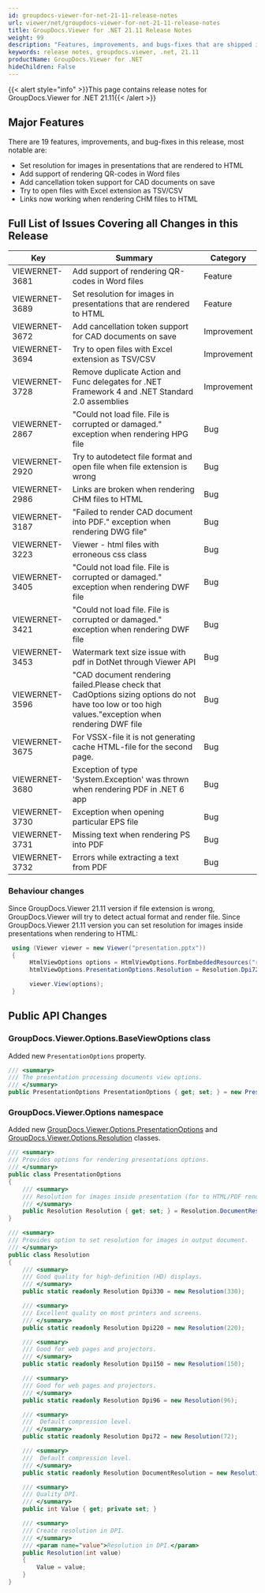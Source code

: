 ```yaml
---
id: groupdocs-viewer-for-net-21-11-release-notes
url: viewer/net/groupdocs-viewer-for-net-21-11-release-notes
title: GroupDocs.Viewer for .NET 21.11 Release Notes
weight: 99
description: "Features, improvements, and bugs-fixes that are shipped in GroupDocs.Viewer for .NET 21.11"
keywords: release notes, groupdocs.viewer, .net, 21.11
productName: GroupDocs.Viewer for .NET
hideChildren: False
---
```

{{< alert style="info" >}}This page contains release notes for GroupDocs.Viewer for .NET 21.11{{< /alert >}}

## Major Features

There are 19 features, improvements, and bug-fixes in this release, most notable are:

* Set resolution for images in presentations that are rendered to HTML
* Add support of rendering QR-codes in Word files
* Add cancellation token support for CAD documents on save
* Try to open files with Excel extension as TSV/CSV
* Links now working when rendering CHM files to HTML

## Full List of Issues Covering all Changes in this Release

| Key|Summary| Category |
| --- | --- | --- |
|VIEWERNET-3681|Add support of rendering QR-codes in Word files|Feature|
|VIEWERNET-3689|Set resolution for images in presentations that are rendered to HTML|Feature|
|VIEWERNET-3672|Add cancellation token support for CAD documents on save|Improvement
|VIEWERNET-3694|Try to open files with Excel extension as TSV/CSV |Improvement
|VIEWERNET-3728|Remove duplicate Action and Func delegates for .NET Framework 4 and .NET Standard 2.0 assemblies|Improvement|
|VIEWERNET-2867|"Could not load file. File is corrupted or damaged." exception when rendering HPG file|Bug|
|VIEWERNET-2920|Try to autodetect file format and open file when file extension is wrong|Bug|
|VIEWERNET-2986|Links are broken when rendering CHM files to HTML|Bug|
|VIEWERNET-3187|"Failed to render CAD document into PDF." exception when rendering DWG file"|Bug|
|VIEWERNET-3223|Viewer - html files with erroneous css class|Bug|
|VIEWERNET-3405|"Could not load file. File is corrupted or damaged." exception when rendering DWF file|Bug|
|VIEWERNET-3421|"Could not load file. File is corrupted or damaged." exception when rendering DWF file|Bug|
|VIEWERNET-3453|Watermark text size issue with pdf in DotNet through Viewer API|Bug|
|VIEWERNET-3596|"CAD document rendering failed.Please check that CadOptions sizing options do not have too low or too high values."exception when rendering DWF file|Bug|
|VIEWERNET-3675|For VSSX-file it is not generating cache HTML-file for the second page.|Bug|
|VIEWERNET-3680|Exception of type 'System.Exception' was thrown when rendering PDF in .NET 6 app|Bug|
|VIEWERNET-3730|Exception when opening particular EPS file|Bug|
|VIEWERNET-3731|Missing text when rendering PS into PDF|Bug|
|VIEWERNET-3732|Errors while extracting a text from PDF|Bug|

### Behaviour changes

Since GroupDocs.Viewer 21.11 version if file extension is wrong, GroupDocs.Viewer will try to detect actual format and render file.
Since GroupDocs.Viewer 21.11 version you can set resolution for images inside presentations when rendering to HTML:

```cs
 using (Viewer viewer = new Viewer("presentation.pptx"))
 {
      HtmlViewOptions options = HtmlViewOptions.ForEmbeddedResources("result_{0}.html");
      htmlViewOptions.PresentationOptions.Resolution = Resolution.Dpi72;

      viewer.View(options);
 }
```

## Public API Changes

### GroupDocs.Viewer.Options.BaseViewOptions class

Added new `PresentationOptions` property.

```cs
/// <summary>
/// The presentation processing documents view options.
/// </summary>
public PresentationOptions PresentationOptions { get; set; } = new PresentationOptions();
```

### GroupDocs.Viewer.Options namespace

Added new [GroupDocs.Viewer.Options.PresentationOptions](<https://apireference.groupdocs.com/viewer/net/groupdocs.viewer.options/presentationoptions>) and
[GroupDocs.Viewer.Options.Resolution](<https://apireference.groupdocs.com/viewer/net/groupdocs.viewer.options/resolution>)  classes.

```cs
/// <summary>
/// Provides options for rendering presentations options.
/// </summary>
public class PresentationOptions
{
    /// <summary>
    /// Resolution for images inside presentation (for to HTML/PDF rendering only).
    /// </summary>
    public Resolution Resolution { get; set; } = Resolution.DocumentResolution;
}

/// <summary>
/// Provides option to set resolution for images in output document.
/// </summary>
public class Resolution
{
    /// <summary>
    /// Good quality for high-definition (HD) displays.
    /// </summary>
    public static readonly Resolution Dpi330 = new Resolution(330);

    /// <summary>
    /// Excellent quality on most printers and screens.
    /// </summary>
    public static readonly Resolution Dpi220 = new Resolution(220);

    /// <summary>
    /// Good for web pages and projectors.
    /// </summary>
    public static readonly Resolution Dpi150 = new Resolution(150);

    /// <summary>
    /// Good for web pages and projectors.
    /// </summary>
    public static readonly Resolution Dpi96 = new Resolution(96);

    /// <summary>
    ///  Default compression level.
    /// </summary>
    public static readonly Resolution Dpi72 = new Resolution(72);

    /// <summary>
    ///  Default compression level.
    /// </summary>
    public static readonly Resolution DocumentResolution = new Resolution(0);

    /// <summary>
    /// Quality DPI.
    /// </summary>
    public int Value { get; private set; }

    /// <summary>
    /// Create resolution in DPI.
    /// </summary>
    /// <param name="value">Resolution in DPI.</param>
    public Resolution(int value)
    {
        Value = value;
    }
}
```
